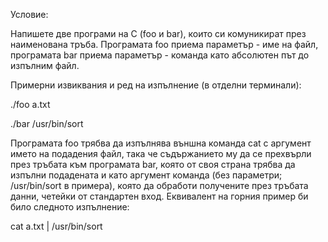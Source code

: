 Условие:

Напишете две програми на C (foo и bar), които си комуникират през наименована
тръба. Програмата foo приема параметър - име на файл, програмата bar приема параметър -
команда като абсолютен път до изпълним файл.

Примерни извиквания и ред на изпълнение (в отделни терминали):

./foo a.txt

./bar /usr/bin/sort

Програмата foo трябва да изпълнява външна команда cat с аргумент името на подадения файл,
така че съдържанието му да се прехвърли през тръбата към програмата bar, която от своя страна
трябва да изпълни подадената и като аргумент команда (без параметри; /usr/bin/sort в примера),
която да обработи получените през тръбата данни, четейки от стандартен вход. Еквивалент на
горния пример би било следното изпълнение:

cat a.txt | /usr/bin/sort
